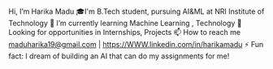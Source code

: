 Hi, I’m Harika Madu
🎓I'm B.Tech student, pursuing AI&ML at NRI Institute of Technology
🌱 I’m currently learning Machine Learning , Technology
🎯 Looking for opportunities in Internships, Projects
📫 How to reach me maduharika19@gmail.com | https://WWW.linkedin.com/in/harikamadu
⚡ Fun fact: I dream of building an AI that can do my assignments for me!
